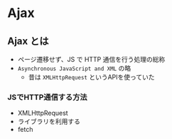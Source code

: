 Ajax
================================================================

## Ajax とは

- ページ遷移せず、JS で HTTP 通信を行う処理の総称
- `Asynchronous JavaScript and XML` の略
  - 昔は `XMLHttpRequest` というAPIを使っていた


### JSでHTTP通信する方法

- XMLHttpRequest
- ライブラリを利用する
- fetch
